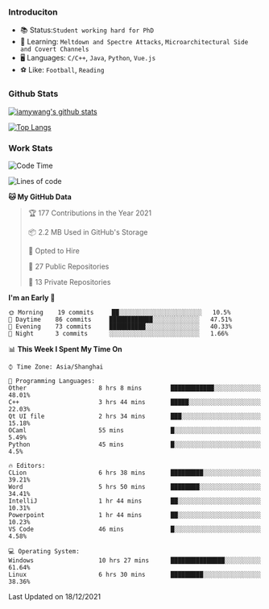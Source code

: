 ### Introduciton

- 📚 Status:`Student working hard for PhD`
- 🔎 Learning: `Meltdown and Spectre Attacks`, `Microarchitectural Side and Covert Channels`
- 🖥️ Languages: `C/C++`, `Java`, `Python`, `Vue.js`
- ⚽ Like: `Football`, `Reading`

### Github Stats

[![iamywang's github stats](https://github-readme-stats.vercel.app/api?username=iamywang&count_private=true&show_icons=true)]()

[![Top Langs](https://github-readme-stats.vercel.app/api/top-langs/?username=iamywang&layout=compact)]()

### Work Stats

<!--START_SECTION:waka-->
![Code Time](http://img.shields.io/badge/Code%20Time-36%20hrs%2029%20mins-blue)

![Lines of code](https://img.shields.io/badge/From%20Hello%20World%20I%27ve%20Written-539%20Thousand%20lines%20of%20code-blue)

**🐱 My GitHub Data** 

> 🏆 177 Contributions in the Year 2021
 > 
> 📦 2.2 MB Used in GitHub's Storage 
 > 
> 💼 Opted to Hire
 > 
> 📜 27 Public Repositories 
 > 
> 🔑 13 Private Repositories  
 > 
**I'm an Early 🐤** 

```text
🌞 Morning    19 commits     ██░░░░░░░░░░░░░░░░░░░░░░░   10.5% 
🌆 Daytime    86 commits     ████████████░░░░░░░░░░░░░   47.51% 
🌃 Evening    73 commits     ██████████░░░░░░░░░░░░░░░   40.33% 
🌙 Night      3 commits      ░░░░░░░░░░░░░░░░░░░░░░░░░   1.66%

```


📊 **This Week I Spent My Time On** 

```text
⌚︎ Time Zone: Asia/Shanghai

💬 Programming Languages: 
Other                    8 hrs 8 mins        ████████████░░░░░░░░░░░░░   48.01% 
C++                      3 hrs 44 mins       █████░░░░░░░░░░░░░░░░░░░░   22.03% 
Qt UI file               2 hrs 34 mins       ███░░░░░░░░░░░░░░░░░░░░░░   15.18% 
OCaml                    55 mins             █░░░░░░░░░░░░░░░░░░░░░░░░   5.49% 
Python                   45 mins             █░░░░░░░░░░░░░░░░░░░░░░░░   4.5%

🔥 Editors: 
CLion                    6 hrs 38 mins       █████████░░░░░░░░░░░░░░░░   39.21% 
Word                     5 hrs 50 mins       ████████░░░░░░░░░░░░░░░░░   34.41% 
IntelliJ                 1 hr 44 mins        ██░░░░░░░░░░░░░░░░░░░░░░░   10.31% 
Powerpoint               1 hr 44 mins        ██░░░░░░░░░░░░░░░░░░░░░░░   10.23% 
VS Code                  46 mins             █░░░░░░░░░░░░░░░░░░░░░░░░   4.58%

💻 Operating System: 
Windows                  10 hrs 27 mins      ███████████████░░░░░░░░░░   61.64% 
Linux                    6 hrs 30 mins       █████████░░░░░░░░░░░░░░░░   38.36%

```


 Last Updated on 18/12/2021
<!--END_SECTION:waka-->
